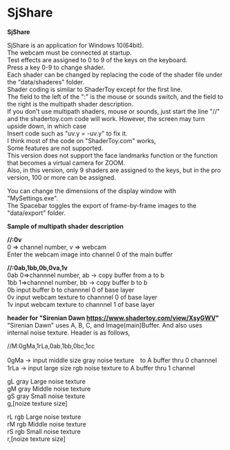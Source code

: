 # SjShare

**SjShare**

SjShare is an application for Windows 10(64bit).  
The webcam must be connected at startup.  
Test effects are assigned to 0 to 9 of the keys on the keyboard.  
Press a key 0-9 to change shader.  
Each shader can be changed by replacing the code of the shader file under the "data/shaderes" folder.  
Shader coding is similar to ShaderToy except for the first line.  
The field to the left of the ":" is the mouse or sounds switch, and the field to the right is the multipath shader description.  
If you don't use multipath shaders, mouse or sounds, just start the line "//" and the shadertoy.com code will work.
However, the screen may turn upside down, in which case  
Insert code such as "uv.y = -uv.y" to fix it.  
I think most of the code on "ShaderToy.com" works,  
Some features are not supported.  
This version does not support the face landmarks function or the function that becomes a virtual camera for ZOOM.  
Also, in this version, only 9 shaders are assigned to the keys, but in the pro version, 100 or more can be assigned. 


You can change the dimensions of the display window with "MySettings.exe".  
The Spacebar toggles the export of frame-by-frame images to the "data/export" folder.


**Sample of multipath shader description**    

**//:0v**  
0 => channel number, v => webcam  
Enter the webcam image into channel 0 of the main buffer  

**//:0ab,1bb,0b,0va,1v**  
       0ab       0=>channnel number, ab -> copy buffer from a to b  
       1bb       1=>channnel number, bb -> copy buffer b to b  
        0b       input buffer b to channnel 0 of base layer  
        0v       input webcam texture to channnel 0 of base layer  
        1v       input webcam texture to channnel 1 of base layer  

**header for "Sirenian Dawn https://www.shadertoy.com/view/XsyGWV"**
"Sirenian Dawn" uses A, B, C, and Image(main)Buffer.
And also uses internal noise texture.
Header is as follows,

//M:0gMa,1rLa,0ab,1bb,0bc,1cc

0gMa  ->  input middle size gray noise texture　to A buffer thru 0 channnel  
1rLa  ->  input large size rgb noise texture to A buffer thru 1 channel  

gL gray Large noise texture  
gM gray Middle noise texture  
gS gray Small  noise texture  
g,[noize texture size]  

rL rgb Large noise texture  
rM rgb Middle noise texture  
rS rgb Small  noise texture  
r,[noize texture size]  



